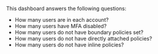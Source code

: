 This dashboard answers the following questions:

- How many users are in each account?
- How many users have MFA disabled?
- How many users do not have boundary policies set?
- How many users do not have directly attached policies?
- How many users do not have inline policies?

